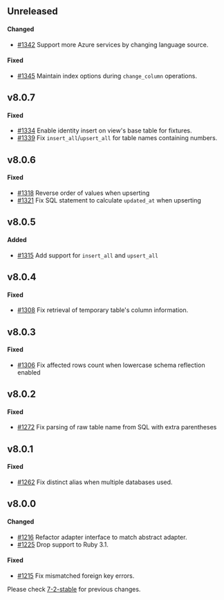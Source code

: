 ## Unreleased

#### Changed

- [#1342](https://github.com/rails-sqlserver/activerecord-sqlserver-adapter/pull/1342) Support more Azure services by changing language source.

#### Fixed
- [#1345](https://github.com/rails-sqlserver/activerecord-sqlserver-adapter/pull/1345) Maintain index options during `change_column` operations.

## v8.0.7

#### Fixed

- [#1334](https://github.com/rails-sqlserver/activerecord-sqlserver-adapter/pull/1334) Enable identity insert on view's base table for fixtures.
- [#1339](https://github.com/rails-sqlserver/activerecord-sqlserver-adapter/pull/1339) Fix `insert_all`/`upsert_all` for table names containing numbers.

## v8.0.6

#### Fixed

- [#1318](https://github.com/rails-sqlserver/activerecord-sqlserver-adapter/pull/1318) Reverse order of values when upserting
- [#1321](https://github.com/rails-sqlserver/activerecord-sqlserver-adapter/pull/1321) Fix SQL statement to calculate `updated_at` when upserting

## v8.0.5

#### Added

- [#1315](https://github.com/rails-sqlserver/activerecord-sqlserver-adapter/pull/1315) Add support for `insert_all` and `upsert_all`

## v8.0.4

#### Fixed

- [#1308](https://github.com/rails-sqlserver/activerecord-sqlserver-adapter/pull/1308) Fix retrieval of temporary table's column information.

## v8.0.3

#### Fixed

- [#1306](https://github.com/rails-sqlserver/activerecord-sqlserver-adapter/pull/1306) Fix affected rows count when lowercase schema reflection enabled

## v8.0.2

#### Fixed

- [#1272](https://github.com/rails-sqlserver/activerecord-sqlserver-adapter/pull/1272) Fix parsing of raw table name from SQL with extra parentheses

## v8.0.1

#### Fixed

- [#1262](https://github.com/rails-sqlserver/activerecord-sqlserver-adapter/pull/1262) Fix distinct alias when multiple databases used.

## v8.0.0

#### Changed

- [#1216](https://github.com/rails-sqlserver/activerecord-sqlserver-adapter/pull/1216) Refactor adapter interface to match abstract adapter.
- [#1225](https://github.com/rails-sqlserver/activerecord-sqlserver-adapter/pull/1225) Drop support to Ruby 3.1.

#### Fixed

- [#1215](https://github.com/rails-sqlserver/activerecord-sqlserver-adapter/pull/1215) Fix mismatched foreign key errors.

Please check [7-2-stable](https://github.com/rails-sqlserver/activerecord-sqlserver-adapter/blob/7-2-stable/CHANGELOG.md) for previous changes.
